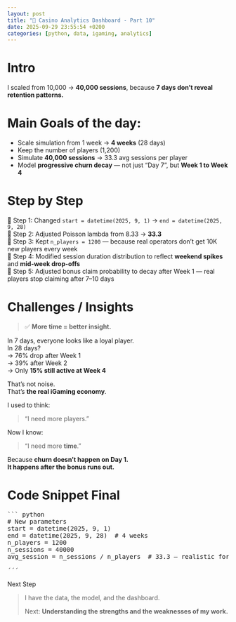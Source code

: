 ```yaml
---
layout: post
title: "🎲 Casino Analytics Dashboard - Part 10"
date: 2025-09-29 23:55:54 +0200
categories: [python, data, igaming, analytics]
---
```


# Intro

I scaled from 10,000 → **40,000 sessions**, because **7 days don’t reveal retention patterns.**


# Main Goals of the day:

- Scale simulation from 1 week → **4 weeks** (28 days)
- Keep the number of players (1,200)
- Simulate **40,000 sessions** → 33.3 avg sessions per player
- Model **progressive churn decay** — not just “Day 7”, but **Week 1 to Week 4**

# Step by Step

📍 Step 1: Changed `start = datetime(2025, 9, 1)` → `end = datetime(2025, 9, 28)`  
📍 Step 2: Adjusted Poisson lambda from 8.33 → **33.3**  
📍 Step 3: Kept `n_players = 1200` — because real operators don’t get 10K new players every week  
📍 Step 4: Modified session duration distribution to reflect **weekend spikes** and **mid-week drop-offs**  
📍 Step 5: Adjusted bonus claim probability to decay after Week 1 — real players stop claiming after 7–10 days  

# Challenges / Insights

> ✅ **More time = better insight.**

In 7 days, everyone looks like a loyal player.  
In 28 days?  
→ 76% drop after Week 1  
→ 39% after Week 2  
→ Only **15% still active at Week 4**

That’s not noise.  
That’s **the real iGaming economy**.

I used to think:  
> “I need more players.”  

Now I know:  
> “I need more **time**.”  

Because **churn doesn’t happen on Day 1.  
It happens after the bonus runs out.**

# Code Snippet Final

<pre>
``` python
# New parameters
start = datetime(2025, 9, 1)
end = datetime(2025, 9, 28)  # 4 weeks
n_players = 1200
n_sessions = 40000
avg_session = n_sessions / n_players  # 33.3 — realistic for active players

´´´
</pre>
Next Step  
> I have the data, the model, and the dashboard.
> 
> Next: **Understanding the strengths and the weaknesses of my work.**
